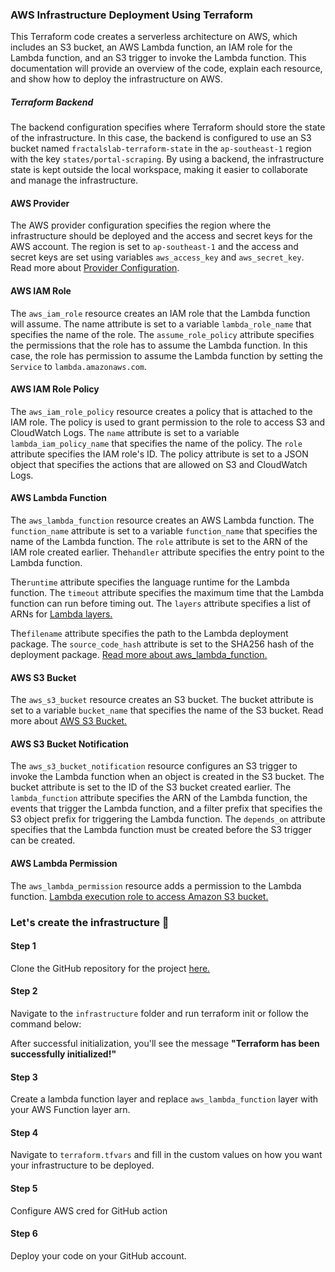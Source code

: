 ### AWS Infrastructure Deployment Using Terraform
This Terraform code creates a serverless architecture on AWS, which includes an S3 bucket, an AWS Lambda function, an IAM role for the Lambda function, and an S3 trigger to invoke the Lambda function. This documentation will provide an overview of the code, explain each resource, and show how to deploy the infrastructure on AWS.

##### Terraform Backend
The backend configuration specifies where Terraform should 
store the state of the infrastructure. In this case, the backend is configured to use an S3 
bucket named ``fractalslab-terraform-state`` in the ``ap-southeast-1`` region with the 
key ``states/portal-scraping``. By using a backend, the infrastructure state is kept 
outside the local workspace, making it easier to collaborate and manage the infrastructure.

#### AWS Provider
The AWS provider configuration specifies the region where the infrastructure should be deployed and the 
access and secret keys for the AWS account. The region is set to ``ap-southeast-1`` and the access and 
secret keys are set using variables ``aws_access_key`` and ``aws_secret_key``. 
Read more about [Provider Configuration](https://developer.hashicorp.com/terraform/language/providers/configuration).



#### AWS IAM Role
The ``aws_iam_role`` resource creates an IAM role that the Lambda function will assume. 
The name attribute is set to a variable ``lambda_role_name`` that specifies the name of the role. 
The ``assume_role_policy`` attribute specifies the permissions that the role has to assume the Lambda 
function. In this case, the role has permission to assume the Lambda function by setting the ``Service``
to ``lambda.amazonaws.com``.

#### AWS IAM Role Policy
The ``aws_iam_role_policy`` resource creates a policy that is attached to the IAM role. 
The policy is used to grant permission to the role to access S3 and CloudWatch Logs. 
The ``name`` attribute is set to a variable ``lambda_iam_policy_name`` that specifies the name 
of the policy. The ``role`` attribute specifies the IAM role's ID. The policy attribute 
is set to a JSON object that specifies the actions that are allowed on S3 and CloudWatch Logs.

#### AWS Lambda Function
The ``aws_lambda_function`` resource creates an AWS Lambda function. 
The ``function_name`` attribute is set to a variable ``function_name``
that specifies the name of the Lambda function. 
The 
``role`` attribute is set to the ARN of the IAM role created earlier. 
The``handler`` attribute specifies the entry point to the Lambda function. 

The``runtime`` attribute specifies the language runtime for the Lambda function. The 
``timeout`` attribute specifies the maximum time that the Lambda function can run before timing out. The 
``layers`` attribute specifies a list of ARNs for [Lambda layers.](https://medium.com/the-cloud-architect/getting-started-with-aws-lambda-layers-for-python-6e10b1f9a5d) 

The``filename`` attribute specifies the path to the Lambda deployment package. The 
``source_code_hash`` attribute is set to the SHA256 hash of the deployment package.
[Read more about aws_lambda_function.](https://registry.terraform.io/providers/hashicorp/aws/latest/docs/resources/lambda_function)

#### AWS S3 Bucket
The ``aws_s3_bucket`` resource creates an S3 bucket. The bucket attribute is set to a variable 
``bucket_name`` that specifies the name of the S3 bucket. Read more about [AWS S3 Bucket.](https://aws.amazon.com/s3/)

#### AWS S3 Bucket Notification
The ``aws_s3_bucket_notification`` resource configures an S3 trigger to invoke the Lambda function 
when an object is created in the S3 bucket. 
The bucket attribute is set to the ID of the S3 bucket created earlier. The ``lambda_function`` 
attribute specifies the ARN of the Lambda function, 
the events that trigger the Lambda function, and a filter prefix that specifies the S3 object prefix for 
triggering the Lambda function. The ``depends_on`` attribute specifies that the 
Lambda function must be created before the S3 trigger can be created.

#### AWS Lambda Permission
The ``aws_lambda_permission`` resource adds a permission to the Lambda function.
[Lambda execution role to access Amazon S3 bucket.](https://repost.aws/knowledge-center/lambda-execution-role-s3-bucket)

### Let's create the infrastructure 🚀

#### Step 1
Clone the GitHub repository for the project [here.](https://github.com/saifulazad/portal-scraping)

#### Step 2
Navigate to the `infrastructure` folder and run terraform init or follow the command below:


After successful initialization, you'll see the message 
**"Terraform has been successfully initialized!"**

#### Step 3
Create a lambda function layer and replace `aws_lambda_function` layer with your AWS Function layer arn.

#### Step 4
Navigate to `terraform.tfvars` and fill in the custom values on how you want your infrastructure to be deployed.

#### Step 5
Configure AWS cred for GitHub action

#### Step 6
Deploy your code on your GitHub account.
